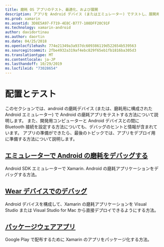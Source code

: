 ```yaml
---
title: 磨耗 OS アプリのテスト、最適化、および展開
description: アプリを Android デバイス (またはエミュレーター) でテストし、展開用に準備する方法。
ms.prod: xamarin
ms.assetid: 3D8E5A97-F719-4E8C-B777-108DFF20C91F
ms.technology: xamarin-android
author: davidortinau
ms.author: daortin
ms.date: 04/25/2018
ms.openlocfilehash: 774e21349a3a937dc609386119d522654b539563
ms.sourcegitcommit: 2fbe4932a319af4ebc829f65eb1fb1816ba305d3
ms.translationtype: MT
ms.contentlocale: ja-JP
ms.lasthandoff: 10/29/2019
ms.locfileid: "73028654"
---
```

# <a name="deployment-and-testing"></a>配置とテスト

このセクションでは、android の磨耗デバイス (または、磨耗用に構成された Android エミュレーター) で Android の磨耗アプリをテストする方法について説明します。 また、開発用コンピューターと Android デバイスとの間に Bluetooth 接続を設定する方法についても、デバッグのヒントと情報が含まれています。
アプリの準備ができたら、最後のトピックでは、アプリをデプロイ用に準備する方法について説明します。

## <a name="debug-android-wear-on-an-emulatorandroidweardeploy-testdebug-on-emulatormd"></a>[エミュレーターで Android の磨耗をデバッグする](~/android/wear/deploy-test/debug-on-emulator.md)

Android SDK エミュレーターで Xamarin. Android の磨耗アプリケーションをデバッグする方法。

## <a name="debug-on-a-wear-deviceandroidweardeploy-testdebug-on-devicemd"></a>[Wear デバイスでのデバッグ](~/android/wear/deploy-test/debug-on-device.md)

Android デバイスを構成して、Xamarin の磨耗アプリケーションを Visual Studio または Visual Studio for Mac から直接デプロイできるようにする方法。

## <a name="packaging-wear-appsandroidweardeploy-testpackagingmd"></a>[パッケージウェアアプリ](~/android/wear/deploy-test/packaging.md)

Google Play で配布するために Xamarin のアプリをパッケージ化する方法。
